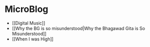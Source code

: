 # MicroBlog

- [[Digital Music]]
- [[Why the BG is so misunderstood|Why the Bhagawad Gita is So Misunderstood]]
- [[When I was High]]